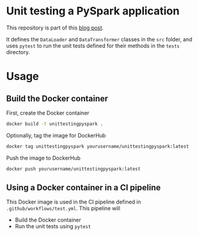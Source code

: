 # Unit testing a PySpark application

This repository is part of this [blog post](https://luijkr.github.io/).

It defines the `DataLoader` and `DataTransformer` classes in the `src` folder, and uses `pytest` to run the unit tests defined for their methods in the `tests` directory.

# Usage

## Build the Docker container

First, create the Docker container

```sh
docker build -t unittestingpyspark .
````

Optionally, tag the image for DockerHub

```sh
docker tag unittestingpyspark yourusername/unittestingpyspark:latest
```

Push the image to DockerHub

```sh
docker push yourusername/unittestingpyspark:latest
```

## Using a Docker container in a CI pipeline

This Docker image is used in the CI pipeline defined in `.github/workflows/test.yml`. This pipeline will
- Build the Docker container
- Run the unit tests using `pytest`
